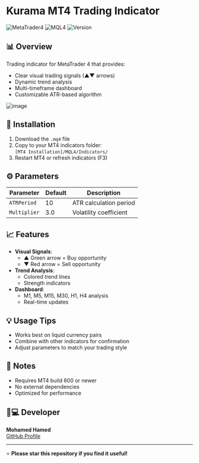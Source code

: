 # Kurama MT4 Trading Indicator

![MetaTrader4](https://img.shields.io/badge/Platform-MetaTrader_4-0055AA) 
![MQL4](https://img.shields.io/badge/Language-MQL4-00AA00) 
![Version](https://img.shields.io/badge/Version-1.0-blue)

## 📊 Overview
Trading indicator for MetaTrader 4 that provides:
- Clear visual trading signals (▲▼ arrows)
- Dynamic trend analysis
- Multi-timeframe dashboard
- Customizable ATR-based algorithm

![image](https://github.com/user-attachments/assets/8486f463-b189-40ea-93a9-32a1a6d1df41)

## 🚀 Installation
1. Download the `.mq4` file
2. Copy to your MT4 indicators folder:  
   `[MT4 Installation]/MQL4/Indicators/`
3. Restart MT4 or refresh indicators (F3)

## ⚙ Parameters
| Parameter | Default | Description |
|-----------|---------|-------------|
| `ATRPeriod` | 10 | ATR calculation period |
| `Multiplier` | 3.0 | Volatility coefficient |

## 📈 Features
- **Visual Signals**:
  - ▲ Green arrow = Buy opportunity
  - ▼ Red arrow = Sell opportunity
- **Trend Analysis**:
  - Colored trend lines
  - Strength indicators
- **Dashboard**:
  - M1, M5, M15, M30, H1, H4 analysis
  - Real-time updates

## 💡 Usage Tips
- Works best on liquid currency pairs
- Combine with other indicators for confirmation
- Adjust parameters to match your trading style

## 📝 Notes
- Requires MT4 build 600 or newer
- No external dependencies
- Optimized for performance

## 👨💻 Developer
**Mohamed Hamed**  
[GitHub Profile](https://github.com/Kurama-90)

---

⭐ **Please star this repository if you find it useful!**
